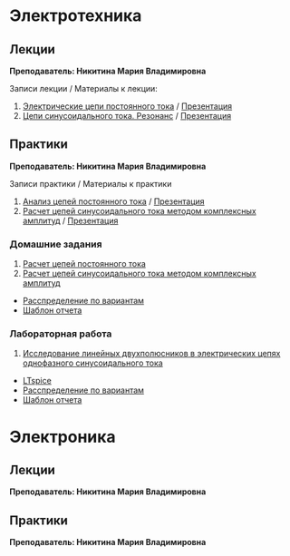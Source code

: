 # Электротехника

## Лекции

**Преподаватель: Никитина Мария Владимировна**

Записи лекции / Материалы к лекции:

1. [Электрические цепи постоянного тока](https://youtu.be/jK4JD-j807c) / [Презентация](https://drive.google.com/file/d/170yT4XpDk_WVjBHREIMcRtaig5uTANBA/view?usp=sharing)
2. [Цепи синусоидального тока. Резонанс](https://youtu.be/HGfwvPOmPEs) / [Презентация](https://drive.google.com/file/d/1fplJQUMW6kj7YG5g2nrMT1eDyImqzZ5O/view?usp=sharing)

## Практики

**Преподаватель: Никитина Мария Владимировна**

Записи практики / Материалы к практики

1. [Анализ цепей постоянного тока]() / [Презентация](https://drive.google.com/file/d/1XX5Ux36-PCP4bg_4dns15H_OdScNGQ0-/view?usp=sharing)
2. [Расчет цепей синусоидального тока методом комплексных амплитуд]() / [Презентация](https://drive.google.com/file/d/14A6gzXtBk19BkDlDfXQwyzdggpzSuHwE/view?usp=sharing)

### Домашние задания

1. [Расчет цепей постоянного тока](https://drive.google.com/open?id=1RM41HfIv0r5BFrDsEDJM1vUo9bwS3BpP&disco=AAAAH5QNXpY)
2. [Расчет цепей синусоидального тока методом комплексных амплитуд](https://drive.google.com/open?id=1RM41HfIv0r5BFrDsEDJM1vUo9bwS3BpP&disco=AAAAH5QNX6s)
- [Расспределение по вариантам](https://drive.google.com/open?id=1TaVWmj4MF-8KkPTj29idPUAZ3zu0VMVD&disco=AAAAH5WvI7s)
- [Шаблон отчета](https://drive.google.com/file/d/1gi0ec-KvG7KB1FooS4h-sukpb8ImhBqs/view?usp=sharing)

### Лабораторная работа

1. [Исследование линейных двухполюсников в электрических цепях однофазного синусоидального тока](https://drive.google.com/open?id=1NvlNRL47iwH4AghEJkItkeI1izJOFDfc&disco=AAAAH5No9H0)
- [LTspice](https://www.analog.com/en/design-center/design-tools-and-calculators/ltspice-simulator.html)
- [Расспределение по вариантам](https://drive.google.com/file/d/1qGwOnqK1FwE8MyZ1sNSV6gSBc3gQFLuc/view?usp=sharing)
- [Шаблон отчета](https://drive.google.com/file/d/1e8eSp0CrMLfoL7-D1uS8SdedY9BVZ9o7/view?usp=sharing)
  

# Электроника

## Лекции

**Преподаватель: Никитина Мария Владимировна**

## Практики

**Преподаватель: Никитина Мария Владимировна**